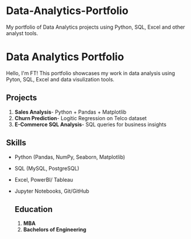 # Data-Analytics-Portfolio
My portfolio of Data Analytics projects using Python, SQL, Excel and other analyst tools.

# Data Analytics Portfolio

Hello, I'm FT! This portfolio showcases my work in data analysis using Pyton, SQL, Excel and data visulization tools.

## Projects

1. **Sales Analysis**- Python + Pandas + Matplotlib
2. **Churn Prediction**- Logitic Regression on Telco dataset
3. **E-Commerce SQL Analysis**- SQL queries for business insights

## Skills

- Python (Pandas, NumPy, Seaborn, Matplotlib)
- SQL (MySQL, PostgreSQL)
- Excel, PowerBI/ Tableau
- Jupyter Notebooks, Git/GitHub

  ## Education
  1. **MBA**
  2. **Bachelors of Engineering**



